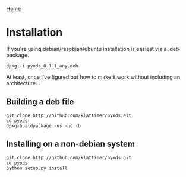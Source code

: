 [Home](README.md)

# Installation

If you're using debian/raspbian/ubuntu installation is easiest via a .deb package.

    dpkg -i pyods_0.1-1_any.deb

At least, once I've figured out how to make it work without including an architecture...

## Building a deb file

    git clone http://github.com/klattimer/pyods.git
    cd pyods
    dpkg-buildpackage -us -uc -b

## Installing on a non-debian system

    git clone http://github.com/klattimer/pyods.git
    cd pyods
    python setup.py install
